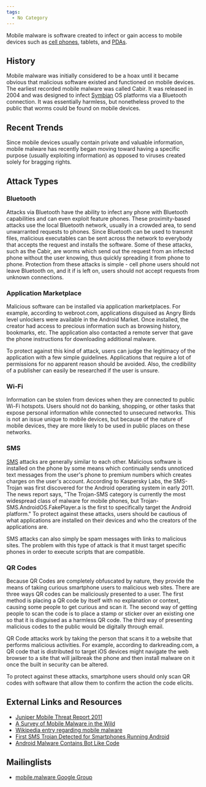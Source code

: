 ```yaml
---
tags:
  - No Category
---
```

Mobile malware is software created to infect or gain access to mobile devices
such as [cell phones](cell_phones.md), tablets, and [PDAs](pdas.md).

## History

Mobile malware was initially considered to be a hoax until it became
obvious that malicious software existed and functioned on mobile
devices. The earliest recorded mobile malware was called Cabir. It was
released in 2004 and was designed to infect
[Symbian](symbian.md) OS platforms via a Bluetooth connection.
It was essentially harmless, but nonetheless proved to the public that
worms could be found on mobile devices.

## Recent Trends

Since mobile devices usually contain private and valuable information,
mobile malware has recently began moving toward having a specific
purpose (usually exploiting information) as opposed to viruses created
solely for bragging rights.

## Attack Types

### Bluetooth

Attacks via Bluetooth have the ability to infect any phone with Bluetooth
capabilities and can even exploit feature phones. These proximity-based attacks
use the local Bluetooth network, usually in a crowded area, to send unwarranted
requests to phones. Since Bluetooth can be used to transmit files, malicious
executables can be sent across the network to everybody that accepts the
request and installs the software. Some of these attacks, such as the Cabir,
are worms which send out the request from an infected phone without the user
knowing, thus quickly spreading it from phone to phone. Protection from these
attacks is simple - cell phone users should not leave Bluetooth on, and it if
is left on, users should not accept requests from unknown connections.

### Application Marketplace

Malicious software can be installed via application marketplaces. For
example, according to webroot.com, applications disguised as Angry Birds
level unlockers were available in the Android Market. Once installed,
the creator had access to precious information such as browsing history,
bookmarks, etc. The application also contacted a remote server that gave
the phone instructions for downloading additional malware.

To protect against this kind of attack, users can judge the legitimacy
of the application with a few simple guidelines. Applications that
require a lot of permissions for no apparent reason should be avoided.
Also, the credibility of a publisher can easily be researched if the
user is unsure.

### Wi-Fi

Information can be stolen from devices when they are connected to public Wi-Fi
hotspots. Users should not do banking, shopping, or other tasks that expose
personal information while connected to unsecured networks. This is not an
issue unique to mobile devices, but because of the nature of mobile devices,
they are more likely to be used in public places on these networks.

### SMS

[SMS](sms.md) attacks are generally similar to each other.
Malicious software is installed on the phone by some means which
continually sends unnoticed text messages from the user's phone to
premium numbers which creates charges on the user's account. According
to Kaspersky Labs, the SMS-Trojan was first discovered for the Android
operating system in early 2011. The news report says, "The Trojan-SMS
category is currently the most widespread class of malware for mobile
phones, but Trojan-SMS.AndroidOS.FakePlayer.a is the first to
specifically target the Android platform." To protect against these
attacks, users should be cautious of what applications are installed on
their devices and who the creators of the applications are.

SMS attacks can also simply be spam messages with links to malicious
sites. The problem with this type of attack is that it must target
specific phones in order to execute scripts that are compatible.

### QR Codes

Because QR Codes are completely obfuscated by nature, they provide the means of
taking curious smartphone users to malicious web sites. There are three ways QR
codes can be maliciously presented to a user. The first method is placing a QR
code by itself with no explanation or context, causing some people to get
curious and scan it. The second way of getting people to scan the code is to
place a stamp or sticker over an existing one so that it is disguised as a
harmless QR code. The third way of presenting malicious codes to the public
would be digitally through email.

QR Code attacks work by taking the person that scans it to a website
that performs malicious activities. For example, according to
darkreading.com, a QR code that is distributed to target iOS devices
might navigate the web browser to a site that will jailbreak the phone
and then install malware on it once the built in security can be
altered.

To protect against these attacks, smartphone users should only scan QR
codes with software that allow them to confirm the action the code
elicits.

## External Links and Resources

* [Juniper Mobile Threat Report 2011](http://www.juniper.net/us/en/local/pdf/additional-resources/jnpr-2011-mobile-threats-report.pdf?utm_source=promo&utm_medium=right_promo&utm_campaign=mobile_threat_report_0212)
* [A Survey of Mobile Malware in the Wild](https://dl.acm.org/doi/10.1145/2046614.2046618)
* [Wikipedia entry regarding mobile malware](http://en.wikipedia.org/wiki/Mobile_virus)
* [First SMS Trojan Detected for Smartphones Running Android](http://www.kaspersky.com/about/news/virus/2010/First_SMS_Trojan_detected_for_smartphones_running_Android)
* [Android Malware Contains Bot Like Code](http://blog.webroot.com/2011/06/10/android-plankton-angry-birds-cheating-malware-contains-bot-like-code/)

## Mailinglists

* [mobile.malware Google Group](http://groups.google.com/group/mobilemalware)
